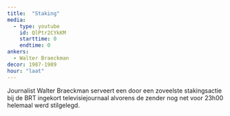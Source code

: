 ```yaml
---
title:  "Staking"
media:
  - type: youtube
    id: QlPtr2CYkKM
    starttime: 0
    endtime: 0
ankers:
  - Walter Braeckman
decor: 1987-1989
hour: "laat"
---
```


Journalist Walter Braeckman serveert een door een zoveelste stakingsactie bij de BRT ingekort televisiejournaal alvorens de zender nog net voor 23h00 helemaal werd stilgelegd.
